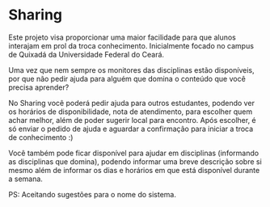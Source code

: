 # Sharing

Este projeto visa proporcionar uma maior facilidade para que alunos interajam em prol da troca conhecimento. Inicialmente focado no campus de Quixadá da Universidade Federal do Ceará. 

Uma vez que nem sempre os monitores das disciplinas estão disponíveis, por que não pedir ajuda para alguém que domina o conteúdo que você precisa aprender?

No Sharing você poderá pedir ajuda para outros estudantes, podendo ver os horários de disponibilidade, nota de atendimento, para escolher quem achar melhor, além de poder sugerir local para encontro. Após escolher, é só enviar o pedido de ajuda e aguardar a confirmação para iniciar a troca de conhecimento :)

Você também pode ficar disponível para ajudar em disciplinas (informando as disciplinas que domina), podendo informar uma breve descrição sobre si mesmo além de informar os dias e horários em que está disponível durante a semana.

PS: Aceitando sugestões para o nome do sistema.
